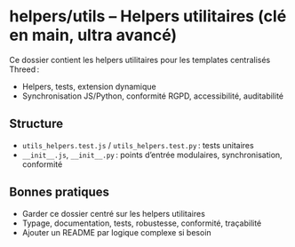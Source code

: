# helpers/utils – Helpers utilitaires (clé en main, ultra avancé)

Ce dossier contient les helpers utilitaires pour les templates centralisés Threed :
- Helpers, tests, extension dynamique
- Synchronisation JS/Python, conformité RGPD, accessibilité, auditabilité

## Structure
- `utils_helpers.test.js` / `utils_helpers.test.py` : tests unitaires
- `__init__.js`, `__init__.py` : points d’entrée modulaires, synchronisation, conformité

## Bonnes pratiques
- Garder ce dossier centré sur les helpers utilitaires
- Typage, documentation, tests, robustesse, conformité, traçabilité
- Ajouter un README par logique complexe si besoin
